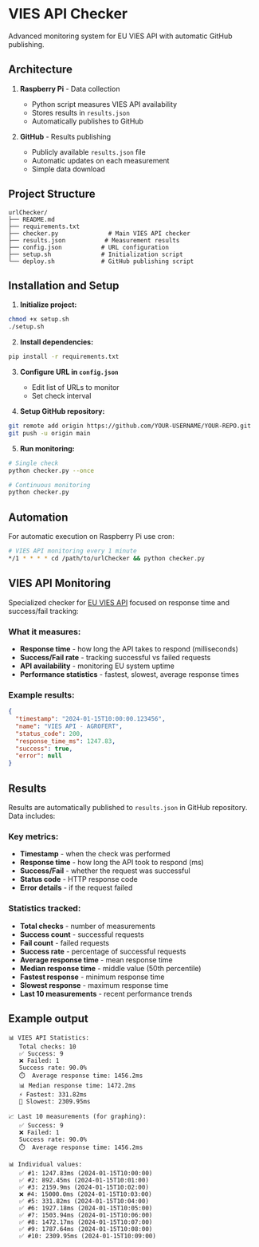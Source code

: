 # VIES API Checker

Advanced monitoring system for EU VIES API with automatic GitHub publishing.

## Architecture

1. **Raspberry Pi** - Data collection
   - Python script measures VIES API availability
   - Stores results in `results.json`
   - Automatically publishes to GitHub

2. **GitHub** - Results publishing
   - Publicly available `results.json` file
   - Automatic updates on each measurement
   - Simple data download

## Project Structure

```
urlChecker/
├── README.md
├── requirements.txt
├── checker.py              # Main VIES API checker
├── results.json           # Measurement results
├── config.json           # URL configuration
├── setup.sh              # Initialization script
└── deploy.sh             # GitHub publishing script
```

## Installation and Setup

1. **Initialize project:**
```bash
chmod +x setup.sh
./setup.sh
```

2. **Install dependencies:**
```bash
pip install -r requirements.txt
```

3. **Configure URL in `config.json`**
   - Edit list of URLs to monitor
   - Set check interval

4. **Setup GitHub repository:**
```bash
git remote add origin https://github.com/YOUR-USERNAME/YOUR-REPO.git
git push -u origin main
```

5. **Run monitoring:**
```bash
# Single check
python checker.py --once

# Continuous monitoring
python checker.py
```

## Automation

For automatic execution on Raspberry Pi use cron:
```bash
# VIES API monitoring every 1 minute
*/1 * * * * cd /path/to/urlChecker && python checker.py
```

## VIES API Monitoring

Specialized checker for [EU VIES API](https://ec.europa.eu/taxation_customs/vies/rest-api/ms/CZ/vat/CZ26185610) focused on response time and success/fail tracking:

### What it measures:
- **Response time** - how long the API takes to respond (milliseconds)
- **Success/Fail rate** - tracking successful vs failed requests
- **API availability** - monitoring EU system uptime
- **Performance statistics** - fastest, slowest, average response times

### Example results:
```json
{
  "timestamp": "2024-01-15T10:00:00.123456",
  "name": "VIES API - AGROFERT",
  "status_code": 200,
  "response_time_ms": 1247.83,
  "success": true,
  "error": null
}
```

## Results

Results are automatically published to `results.json` in GitHub repository. Data includes:

### Key metrics:
- **Timestamp** - when the check was performed
- **Response time** - how long the API took to respond (ms)
- **Success/Fail** - whether the request was successful
- **Status code** - HTTP response code
- **Error details** - if the request failed

### Statistics tracked:
- **Total checks** - number of measurements
- **Success count** - successful requests
- **Fail count** - failed requests  
- **Success rate** - percentage of successful requests
- **Average response time** - mean response time
- **Median response time** - middle value (50th percentile)
- **Fastest response** - minimum response time
- **Slowest response** - maximum response time
- **Last 10 measurements** - recent performance trends

## Example output

```
📊 VIES API Statistics:
   Total checks: 10
   ✅ Success: 9
   ❌ Failed: 1
   Success rate: 90.0%
   ⏱️  Average response time: 1456.2ms
   📊 Median response time: 1472.2ms
   ⚡ Fastest: 331.82ms
   🐌 Slowest: 2309.95ms

📈 Last 10 measurements (for graphing):
   ✅ Success: 9
   ❌ Failed: 1
   Success rate: 90.0%
   ⏱️  Average response time: 1456.2ms

📊 Individual values:
   ✅ #1: 1247.83ms (2024-01-15T10:00:00)
   ✅ #2: 892.45ms (2024-01-15T10:01:00)
   ✅ #3: 2159.9ms (2024-01-15T10:02:00)
   ❌ #4: 15000.0ms (2024-01-15T10:03:00)
   ✅ #5: 331.82ms (2024-01-15T10:04:00)
   ✅ #6: 1927.18ms (2024-01-15T10:05:00)
   ✅ #7: 1503.94ms (2024-01-15T10:06:00)
   ✅ #8: 1472.17ms (2024-01-15T10:07:00)
   ✅ #9: 1787.64ms (2024-01-15T10:08:00)
   ✅ #10: 2309.95ms (2024-01-15T10:09:00)
```